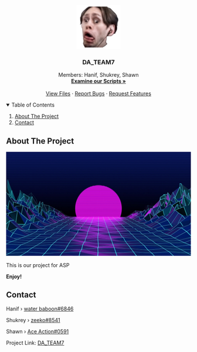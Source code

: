 <!--
*** Thanks for checking out the Best-README-Template. If you have a suggestion
*** that would make this better, please fork the repo and create a pull request
*** or simply open an issue with the tag "enhancement".
*** Thanks again! Now go create something AMAZING! :D
-->



<!-- PROJECT SHIELDS -->
<!--
*** I'm using markdown "reference style" links for readability.
*** Reference links are enclosed in brackets [ ] instead of parentheses ( ).
*** See the bottom of this document for the declaration of the reference variables
*** for contributors-url, forks-url, etc. This is an optional, concise syntax you may use.
*** https://www.markdownguide.org/basic-syntax/#reference-style-links
-->
<!-- [![Contributors][contributors-shield]][contributors-url]
[![Forks][forks-shield]][forks-url]
[![Stargazers][stars-shield]][stars-url]
[![Issues][issues-shield]][issues-url]
[![MIT License][license-shield]][license-url]
[![LinkedIn][linkedin-shield]][myconnexion-url] -->



<!-- PROJECT LOGO -->
<br />
<p align="center">
  <a href="https://twitch.tv/Jerma985">
    <img src="images/logo.png" alt="Logo" width="120" height="120">
  </a>

  <h3 align="center">DA_TEAM7</h3>

  <p align="center">
    Members: Hanif, Shukrey, Shawn
    <br />
    <a href="https://github.com/waterbaboon/DA_TEAM7/tree/master/venv"><strong>Examine our Scripts »</strong></a>
    <br />
    <br />
    <a href="https://github.com/waterbaboon/DA_TEAM7">View Files</a>
    ·
    <a href="https://github.com/waterbaboon/DA_TEAM7/issues">Report Bugs</a>
    ·
    <a href="https://github.com/waterbaboon/DA_TEAM7/issues">Request Features</a>
  </p>
</p>



<!-- TABLE OF CONTENTS -->
<details open="open">
  <summary>Table of Contents</summary>
  <ol>
    <li>
      <a href="#about-the-project">About The Project</a>
      <!-- <ul>
        <li><a href="#built-with">Built With</a></li>
      </ul> -->
    </li>
    <!-- <li>
      <a href="#getting-started">Getting Started</a>
      <ul>
        <li><a href="#prerequisites">Prerequisites</a></li>
        <li><a href="#installation">Installation</a></li>
      </ul>
    </li>
    <li><a href="#usage">Usage</a></li>
    <li><a href="#roadmap">Roadmap</a></li>
    <li><a href="#contributing">Contributing</a></li>
    <li><a href="#license">License</a></li> -->
    <li><a href="#contact">Contact</a></li>
    <!-- <li><a href="#acknowledgements">Acknowledgements</a></li> -->
  </ol>
</details>



<!-- ABOUT THE PROJECT -->
<!-- Use ( * ) for bullet points 
and make sure to paragraph after sentences for foramtting reasons -->
## About The Project

[![Product Name Screen Shot][product-screenshot]](https://youtube.com)

This is our project for ASP

__Enjoy!__

<!-- ### Built With

<!-- This section should list any major frameworks that you built your project using. Leave any add-ons/plugins for the acknowledgements section. Here are a few examples.
* [Bootstrap](https://getbootstrap.com)
* [JQuery](https://jquery.com)
* [Laravel](https://laravel.com)



<!-- GETTING STARTED -->
<!-- ## Getting Started

<!-- This is an example of how you may give instructions on setting up your project locally.
To get a local copy up and running follow these simple example steps.

<!-- ### Prerequisites

<!-- This is an example of how to list things you need to use the software and how to install them.
* npm
  ```sh
  npm install npm@latest -g
  ```

<!-- ### Installation

<!-- 1. Get a free API Key at [https://example.com](https://example.com)
2. Clone the repo
   ```sh
   git clone https://github.com/your_username_/Project-Name.git
   ```
3. Install NPM packages
   ```sh
   npm install
   ```
4. Enter your API in `config.js`
   ```JS
   const API_KEY = 'ENTER YOUR API';
   ```



<!-- USAGE EXAMPLES -->
<!-- ## Usage

<!-- Use this space to show useful examples of how a project can be used. Additional screenshots, code examples and demos work well in this space. You may also link to more resources.

<!-- _For more examples, please refer to the [Documentation](https://example.com)_



<!-- ROADMAP -->
<!-- ## Roadmap

<!-- See the [open issues](https://github.com/othneildrew/Best-README-Template/issues) for a list of proposed features (and known issues).



<!-- CONTRIBUTING -->
<!-- ## Contributing

<!-- Contributions are what make the open source community such an amazing place to be learn, inspire, and create. Any contributions you make are **greatly appreciated**.

<!-- 1. Fork the Project
2. Create your Feature Branch (`git checkout -b feature/AmazingFeature`)
3. Commit your Changes (`git commit -m 'Add some AmazingFeature'`)
4. Push to the Branch (`git push origin feature/AmazingFeature`)
5. Open a Pull Request



<!-- LICENSE -->
<!-- ## License

<!-- Distributed under the MIT License. See `LICENSE` for more information.



<!-- CONTACT -->
## Contact

Hanif › [water baboon#6846](https://steamcommunity.com/id/shrek69/)

Shukrey › [zeeko#8541](https://www.youtube.com/channel/UCDAXusYwRJpiSP2CHnXnVnw)

Shawn › [Ace Action#0591](https://steamcommunity.com/profiles/76561198083103198/)

Project Link: [DA_TEAM7](https://github.com/waterbaboon/DA_TEAM7)



<!-- ACKNOWLEDGEMENTS -->
<!-- ## Acknowledgements
* [GitHub Emoji Cheat Sheet](https://www.webpagefx.com/tools/emoji-cheat-sheet)
* [Img Shields](https://shields.io)
* [Choose an Open Source License](https://choosealicense.com)
* [GitHub Pages](https://pages.github.com)
* [Animate.css](https://daneden.github.io/animate.css)
* [Loaders.css](https://connoratherton.com/loaders)
* [Slick Carousel](https://kenwheeler.github.io/slick)
* [Smooth Scroll](https://github.com/cferdinandi/smooth-scroll)
* [Sticky Kit](http://leafo.net/sticky-kit)
* [JVectorMap](http://jvectormap.com)
* [Font Awesome](https://fontawesome.com)





<!-- MARKDOWN LINKS & IMAGES -->
<!-- https://www.markdownguide.org/basic-syntax/#reference-style-links -->
<!-- [contributors-shield]: https://img.shields.io/github/contributors/othneildrew/Best-README-Template.svg?style=for-the-badge
[contributors-url]: https://github.com/othneildrew/Best-README-Template/graphs/contributors
[forks-shield]: https://img.shields.io/github/forks/othneildrew/Best-README-Template.svg?style=for-the-badge
[forks-url]: https://github.com/othneildrew/Best-README-Template/network/members
[stars-shield]: https://img.shields.io/github/stars/othneildrew/Best-README-Template.svg?style=for-the-badge
[stars-url]: https://github.com/othneildrew/Best-README-Template/stargazers
[issues-shield]: https://img.shields.io/github/issues/othneildrew/Best-README-Template.svg?style=for-the-badge
[issues-url]: https://github.com/othneildrew/Best-README-Template/issues
[license-shield]: https://img.shields.io/github/license/othneildrew/Best-README-Template.svg?style=for-the-badge
[license-url]: https://github.com/othneildrew/Best-README-Template/blob/master/LICENSE.txt
[linkedin-shield]: https://img.shields.io/badge/-LinkedIn-black.svg?style=for-the-badge&logo=linkedin&colorB=555
[myconnexion-url]: https://myconnexion.ite.edu.sg/ -->
[product-screenshot]: images/screenshot.jpg
